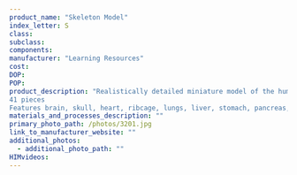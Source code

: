 ```yaml
---
product_name: "Skeleton Model"
index_letter: S
class: 
subclass: 
components:
manufacturer: "Learning Resources"
cost: 
DOP: 
POP: 
product_description: "Realistically detailed miniature model of the human skeleton
41 pieces
Features brain, skull, heart, ribcage, lungs, liver, stomach, pancreas, kidneys, intestines, and spine (9.2 inch x 6.7 inch x 2.2 inch)"
materials_and_processes_description: ""
primary_photo_path: /photos/3201.jpg
link_to_manufacturer_website: ""
additional_photos:
  - additional_photo_path: ""
HIMvideos:
---
```

